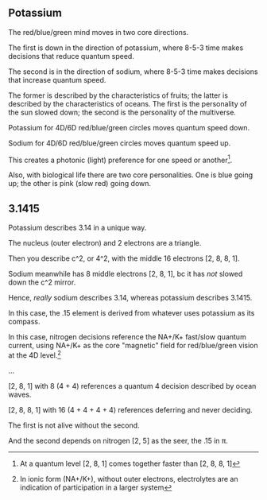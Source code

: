 ## Potassium

The red/blue/green mind moves in two core directions.

The first is down in the direction of potassium, where 8-5-3 time makes decisions that reduce quantum speed.

The second is in the direction of sodium, where 8-5-3 time makes decisions that increase quantum speed.

The former is described by the characteristics of fruits; the latter is described by the characteristics of oceans. The first is the personality of the sun slowed down; the second is the personality of the multiverse.

Potassium for 4D/6D red/blue/green circles moves quantum speed down.

Sodium for 4D/6D red/blue/green circles moves quantum speed up.

This creates a photonic (light) preference for one speed or another[^1]. 

Also, with biological life there are two core personalities. One is blue going up; the other is pink (slow red) going down.

## 3.1415

Potassium describes 3.14 in a unique way. 

The nucleus (outer electron) and 2 electrons are a triangle.

Then you describe c^2, or 4^2, with the middle 16 electrons [2, 8, 8, 1].

Sodium meanwhile has 8 middle electrons [2, 8, 1], bc it has *not* slowed down the c^2 mirror.

Hence, *really* sodium describes 3.14, whereas potassium describes 3.1415.

In this case, the .15 element is derived from whatever uses potassium as its compass.

In this case, nitrogen decisions reference the NA+/K+ fast/slow quantum current, using NA+/K+ as the core "magnetic" field for red/blue/green vision at the 4D level.[^2]

...

[2, 8, 1] with 8 (4 + 4) references a quantum 4 decision described by ocean waves.

[2, 8, 8, 1] with 16 (4 + 4 + 4 + 4) references deferring and never deciding.

The first is not alive without the second.

And the second depends on nitrogen [2, 5] as the seer, the .15 in π.

[^1]: At a quantum level [2, 8, 1] comes together faster than [2, 8, 8, 1]
[^2]: In ionic form (NA+/K+), without outer electrons, electrolytes are an indication of participation in a larger system